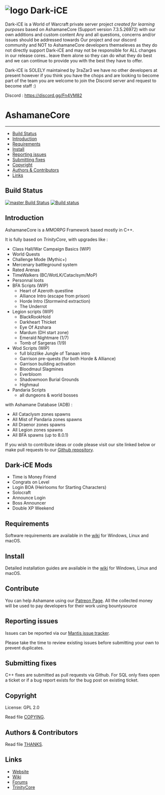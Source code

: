 # ![logo](https://c10.patreonusercontent.com/3/eyJ3IjoxNjAwfQ%3D%3D/patreon-posts/pN11oD_JT1i7n5Bb2YfU_beobbtmfnaVgrAWm29o5SUF9Rc95FAMFECFrBzdmqbi.png?token-time=2145916800&token-hash=HAOcQWtWqan0_PR4Ix6hlFBmXreGdh1l9u7a7Ph1Ca8%3D) Dark-iCE

Dark-iCE is a World of Warcraft private server project *created for learning purposes*  based on AshamaneCore (Support version 7.3.5.26972) with our own additions and custom content
Any and all questions, concerns and/or issues should be addressed towards Our project and our discord community and NOT to 
AshamaneCore developers themseleves as they do not directly support Dark-iCE and may not be responsible for ALL
changes in our release cores.. leave them alone so they can do what they do best and we can continue to provide
you with the best they have to offer. 

Dark-iCE is SOLELY maintained by 3raZar3 we have no other developers at present however if you think you have the chops and are looking to become part of the team you are welcome to join the Discord server and request to become staff :)

Discord : https://discord.gg/Fn4VM82

# AshamaneCore

--------------


* [Build Status](#build-status)
* [Introduction](#introduction)
* [Requirements](#requirements)
* [Install](#install)
* [Reporting issues](#reporting-issues)
* [Submitting fixes](#submitting-fixes)
* [Copyright](#copyright)
* [Authors &amp; Contributors](#authors--contributors)
* [Links](#links)



## Build Status

[![master Build Status](https://travis-ci.org/AshamaneProject/AshamaneCore.svg?branch=master)](https://travis-ci.org/AshamaneProject/AshamaneCore)
[![Build status](https://ci.appveyor.com/api/projects/status/kb0wjxh3va9c3e0k/branch/master?svg=true)](https://ci.appveyor.com/project/Traesh/ashamanecore/branch/master)

## Introduction

AshamaneCore is a *MMORPG* Framework based mostly in C++.

It is fully based on *TrinityCore*, with upgrades like :

- Class Hall/War Campaign Basics (WIP)
- World Quests
- Challenge Mode (Mythic+)
- Mercenary battleground system
- Rated Arenas
- TimeWalkers (BC/WotLK/Cataclsym/MoP)
- Personnal loots
- BFA Scripts (WIP)
    - Heart of Azeroth questline
    - Alliance Intro (escape from prison)
    - Horde Intro (Stormwind extraction)
    - The Underrot
- Legion scripts (WIP)
    - BlackRookHold
    - Darkheart Thicket
    - Eye Of Azshara
    - Mardum (DH start zone)
    - Emerald Nightmare (1/7)
    - Tomb of Sargeras (1/9)
- Wod Scripts (WIP)
    - full blizzlike Jungle of Tanaan intro
    - Garrison pre-quests (for both Horde & Alliance)
    - Garrison building activation
    - Bloodmaul Slagmines
    - Everbloom
    - Shadowmoon Burial Grounds
    - Highmaul
- Pandaria Scripts
    - all dungeons & world bosses

with Ashamane Database (ADB) :

- All Cataclysm zones spawns
- All Mist of Pandaria zones spawns
- All Draenor zones spawns
- All Legion zones spawns
- All BFA spawns (up to 8.0.1)

If you wish to contribute ideas or code please visit our site linked below or
make pull requests to our [Github repository](https://github.com/AshamaneProject/AshamaneCore/pulls).

## Dark-iCE Mods

- Time is Money Friend
- Congrats on Level
- Login BOA (Heirlooms for Starting Characters)
- Solocraft
- Announce Login
- Boss Announcer
- Double XP Weekend

## Requirements

Software requirements are available in the [wiki](https://www.trinitycore.info/display/tc/Requirements) for
Windows, Linux and macOS.

## Install

Detailed installation guides are available in the [wiki](https://www.trinitycore.info/display/tc/Installation+Guide) for
Windows, Linux and macOS.

## Contribute

You can help Ashamane using our [Patreon Page](https://www.patreon.com/ashamane). All the collected money will be used to pay developers for their work using bountysource

## Reporting issues

Issues can be reported via our [Mantis issue tracker](https://bt.ashamane.com).

Please take the time to review existing issues before submitting your own to
prevent duplicates.

## Submitting fixes

C++ fixes are submitted as pull requests via Github.
For SQL only fixes open a ticket or if a bug report exists for the bug post on existing ticket.

## Copyright

License: GPL 2.0

Read file [COPYING](COPYING).

## Authors &amp; Contributors

Read file [THANKS](THANKS).

## Links

* [Website](https://www.ashamane.com)
* [Wiki](https://www.trinitycore.info)
* [Forums](http://forum.ashamane.com/)
* [TrinityCore](https://www.trinitycore.org/)
